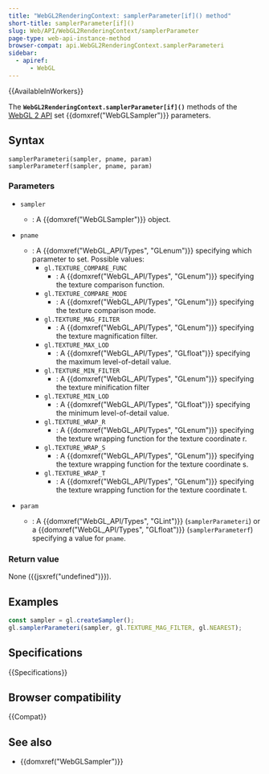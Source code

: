 ```yaml
---
title: "WebGL2RenderingContext: samplerParameter[if]() method"
short-title: samplerParameter[if]()
slug: Web/API/WebGL2RenderingContext/samplerParameter
page-type: web-api-instance-method
browser-compat: api.WebGL2RenderingContext.samplerParameteri
sidebar:
  - apiref:
      - WebGL
---
```


{{AvailableInWorkers}}

The **`WebGL2RenderingContext.samplerParameter[if]()`** methods
of the [WebGL 2 API](/en-US/docs/Web/API/WebGL_API) set
{{domxref("WebGLSampler")}} parameters.

## Syntax

```js-nolint
samplerParameteri(sampler, pname, param)
samplerParameterf(sampler, pname, param)
```

### Parameters

- `sampler`
  - : A {{domxref("WebGLSampler")}} object.
- `pname`
  - : A {{domxref("WebGL_API/Types", "GLenum")}} specifying which parameter to set. Possible values:
    - `gl.TEXTURE_COMPARE_FUNC`
      - : A {{domxref("WebGL_API/Types", "GLenum")}} specifying the
        texture comparison function.
    - `gl.TEXTURE_COMPARE_MODE`
      - : A {{domxref("WebGL_API/Types", "GLenum")}} specifying the
        texture comparison mode.
    - `gl.TEXTURE_MAG_FILTER`
      - : A {{domxref("WebGL_API/Types", "GLenum")}} specifying the
        texture magnification filter.
    - `gl.TEXTURE_MAX_LOD`
      - : A {{domxref("WebGL_API/Types", "GLfloat")}} specifying the maximum
        level-of-detail value.
    - `gl.TEXTURE_MIN_FILTER`
      - : A {{domxref("WebGL_API/Types", "GLenum")}} specifying the
        texture minification filter
    - `gl.TEXTURE_MIN_LOD`
      - : A {{domxref("WebGL_API/Types", "GLfloat")}} specifying the minimum
        level-of-detail value.
    - `gl.TEXTURE_WRAP_R`
      - : A {{domxref("WebGL_API/Types", "GLenum")}} specifying the texture
        wrapping function for the texture coordinate r.
    - `gl.TEXTURE_WRAP_S`
      - : A {{domxref("WebGL_API/Types", "GLenum")}} specifying the texture
        wrapping function for the texture coordinate s.
    - `gl.TEXTURE_WRAP_T`
      - : A {{domxref("WebGL_API/Types", "GLenum")}} specifying the texture
        wrapping function for the texture coordinate t.

- `param`
  - : A {{domxref("WebGL_API/Types", "GLint")}} (`samplerParameteri`) or a {{domxref("WebGL_API/Types", "GLfloat")}}
    (`samplerParameterf`) specifying a value for `pname`.

### Return value

None ({{jsxref("undefined")}}).

## Examples

```js
const sampler = gl.createSampler();
gl.samplerParameteri(sampler, gl.TEXTURE_MAG_FILTER, gl.NEAREST);
```

## Specifications

{{Specifications}}

## Browser compatibility

{{Compat}}

## See also

- {{domxref("WebGLSampler")}}
